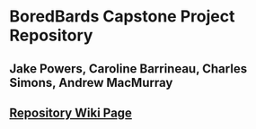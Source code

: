 # BoredBards Capstone Project Repository
## Jake Powers, Caroline Barrineau, Charles Simons, Andrew MacMurray
## [Repository Wiki Page](https://github.com/SCCapstone/BoredBards/wiki)
